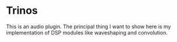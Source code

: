 # Trinos
This is an audio plugin. The principal thing I want to show here is my implementation of DSP modules like waveshaping and convolution.
